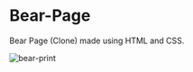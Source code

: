 # Bear-Page
Bear Page (Clone) made using HTML and CSS.<br>

![bear-print](https://github.com/Pixelikas/Bear-Page/assets/67108278/38c852bd-bdd9-46ab-a26d-66782a45811a)

